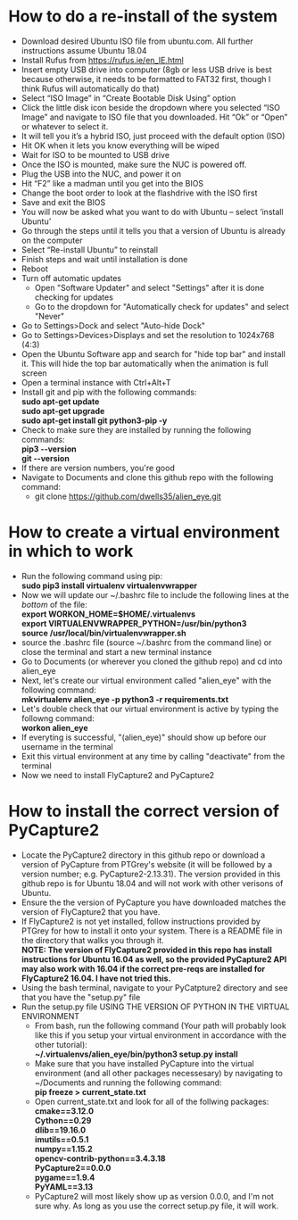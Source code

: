 # How to do a re-install of the system
* Download desired Ubuntu ISO file from ubuntu.com. All further instructions assume Ubuntu 18.04
* Install Rufus from https://rufus.ie/en_IE.html
* Insert empty USB drive into computer (8gb or less USB drive is best because otherwise, it needs to be formatted to FAT32 first, though I think Rufus will automatically do that)
* Select “ISO Image” in “Create Bootable Disk Using” option
* Click the little disk icon beside the dropdown where you selected “ISO Image” and navigate to ISO file that you downloaded. Hit “Ok” or “Open” or whatever to select it. 
* It will tell you it’s a hybrid ISO, just proceed with the default option (ISO)
* Hit OK when it lets you know everything will be wiped
* Wait for ISO to be mounted to USB drive
* Once the ISO is mounted, make sure the NUC is powered off. 
* Plug the USB into the NUC, and power it on
* Hit “F2” like a madman until you get into the BIOS
* Change the boot order to look at the flashdrive with the ISO first
* Save and exit the BIOS
* You will now be asked what you want to do with Ubuntu – select ‘install Ubuntu’
* Go through the steps until it tells you that a version of Ubuntu is already on the computer
* Select “Re-install Ubuntu” to reinstall
* Finish steps and wait until installation is done
* Reboot
* Turn off automatic updates
  * Open "Software Updater" and select "Settings" after it is done checking for updates
  * Go to the dropdown for "Automatically check for updates" and select "Never"
* Go to Settings>Dock and select "Auto-hide Dock"
* Go to Settings>Devices>Displays and set the resolution to 1024x768 (4:3)
* Open the Ubuntu Software app and search for "hide top bar" and install it. This will hide the top bar automatically when the animation is full screen
* Open a terminal instance with Ctrl+Alt+T
* Install git and pip with the following commands:  
**sudo apt-get update**  
**sudo apt-get upgrade**  
**sudo apt-get install git python3-pip -y**
* Check to make sure they are installed by running the following commands:  
**pip3 --version**  
**git --version**
* If there are version numbers, you're good
* Navigate to Documents and clone this github repo with the following command:
  * git clone https://github.com/dwells35/alien_eye.git

# How to create a virtual environment in which to work
* Run the following command using pip:  
**sudo pip3 install virtualenv virtualenvwrapper**
* Now we will update our ~/.bashrc file to include the following lines at the _bottom_ of the file:  
**export WORKON_HOME=$HOME/.virtualenvs**  
**export VIRTUALENVWRAPPER_PYTHON=/usr/bin/python3**  
**source /usr/local/bin/virtualenvwrapper.sh**  
* source the .bashrc file (source ~/.bashrc from the command line) or close the terminal and start a new terminal instance
* Go to Documents (or wherever you cloned the github repo) and cd into alien_eye
* Next, let's create our virtual environment called "alien_eye" with the following command:  
**mkvirtualenv alien_eye -p python3 -r requirements.txt**
* Let's double check that our virtual environment is active by typing the followng command:  
**workon alien_eye**
* If everyting is successful, "(alien_eye)" should show up before our username in the terminal
* Exit this virtual environment at any time by calling "deactivate" from the terminal
* Now we need to install FlyCapture2 and PyCapture2

# How to install the correct version of PyCapture2

* Locate the PyCapture2 directory in this github repo or download a version of PyCapture from PTGrey's website (it will be followed by a version number; e.g. PyCapture2-2.13.31). The version provided in this github repo is for Ubuntu 18.04 and will not work with other verisons of Ubuntu.
* Ensure the the version of PyCapture you have downloaded matches the version of FlyCapture2 that you have.
* If FlyCapture2 is not yet installed, follow instructions provided by PTGrey for how to install it onto your system. There is a README file in the directory that walks you through it.  
**NOTE: The version of FlyCapture2 provided in this repo has install instructions for Ubuntu 16.04 as well, so the provided PyCapture2 API may also work with 16.04 if the correct pre-reqs are installed for FlyCapture2 16.04. I have not tried this.**
* Using the bash terminal, navigate to your PyCatpture2 directory and see that you have the "setup.py" file
* Run the setup.py file USING THE VERSION OF PYTHON IN THE VIRTUAL ENVIRONMENT
  * From bash, run the following command (Your path will probably look like this if you setup your virtual environment in accordance with the other tutorial):  
**~/.virtualenvs/alien_eye/bin/python3 setup.py install**
  * Make sure that you have installed PyCapture into the virtual environment (and all other packages necessesary) by navigating to ~/Documents and running the following command:  
  **pip freeze > current_state.txt**
  * Open current_state.txt and look for all of the follwing packages:  
  **cmake==3.12.0  
  Cython==0.29  
  dlib==19.16.0  
  imutils==0.5.1  
  numpy==1.15.2  
  opencv-contrib-python==3.4.3.18  
  PyCapture2==0.0.0  
  pygame==1.9.4  
  PyYAML==3.13**  
  * PyCapture2 will most likely show up as version 0.0.0, and I'm not sure why. As long as you use the correct setup.py file, it will work.
 

